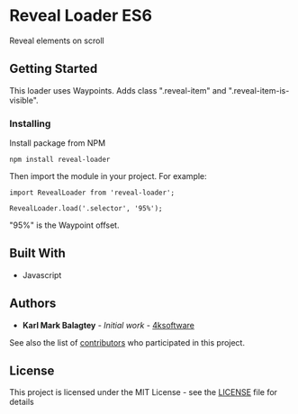 # Reveal Loader ES6

Reveal elements on scroll

## Getting Started

This loader uses Waypoints. Adds class ".reveal-item" and ".reveal-item-is-visible".



### Installing


Install package from NPM
```
npm install reveal-loader
```

Then import the module in your project. For example:

```
import RevealLoader from 'reveal-loader';

RevealLoader.load('.selector', '95%');
```

"95%" is the Waypoint offset. 

## Built With
* Javascript

## Authors

* **Karl Mark Balagtey** - *Initial work* - [4ksoftware](https://4ksoftware.io)

See also the list of [contributors](https://github.com/your/project/contributors) who participated in this project.

## License

This project is licensed under the MIT License - see the [LICENSE](LICENSE) file for details

